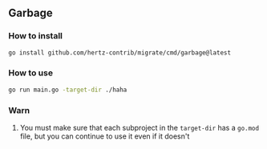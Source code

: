 ## Garbage

### How to install

```bash
go install github.com/hertz-contrib/migrate/cmd/garbage@latest
```

### How to use

```bash
go run main.go -target-dir ./haha
```

### Warn

1. You must make sure that each subproject in the `target-dir` has a `go.mod` file, but you can continue to use it even if it doesn't

